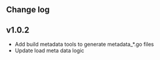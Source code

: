 ## Change log

v1.0.2
----------
* Add build metadata tools to generate metadata_*.go files 
* Update load meta data logic
